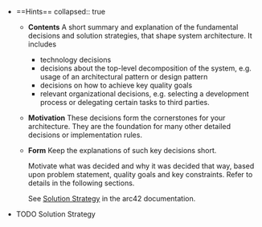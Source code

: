 - ==Hints==
  collapsed:: true
	- **Contents**
	  A short summary and explanation of the fundamental decisions and solution strategies, that shape system architecture. It includes
		- technology decisions
		- decisions about the top-level decomposition of the system, e.g.   usage of an architectural pattern or design pattern
		- decisions on how to achieve key quality goals
		- relevant organizational decisions, e.g. selecting a development  process or delegating certain tasks to third parties.
	- **Motivation**
	  These decisions form the cornerstones for your architecture. They are the foundation for many other detailed decisions or implementation rules.
	- **Form**
	  Keep the explanations of such key decisions short.
	  
	  Motivate what was decided and why it was decided that way, based upon problem statement, quality goals and key constraints. Refer to details in the following sections.
	  
	  See [Solution Strategy](https://docs.arc42.org/section-4/) in the arc42 documentation.
- TODO Solution Strategy